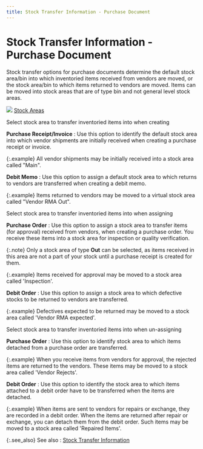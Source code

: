 ```yaml
---
title: Stock Transfer Information - Purchase Document
---
```


# Stock Transfer Information - Purchase Document


Stock transfer options for purchase documents determine the default  stock area/bin into which inventoried items received from vendors are  moved, or the stock area/bin to which items returned to vendors are moved.  Items can be moved into stock areas that are of type bin and not general  level stock areas.


![]({{site.sc_baseurl}}/img/lens.gif) [Stock Areas]({{site.sc_baseurl}}/options/miscellaneous-set-up/stock-areas/stock_areas_setup.html)


Select stock area to transfer inventoried items into when  creating


**Purchase Receipt/Invoice**
: Use this option to identify the default stock area  into which vendor shipments are initially received when creating a purchase  receipt or invoice.


{:.example}
All vendor shipments may be initially received into a stock area called  "Main".


**Debit Memo**
: Use this option to assign a default stock area to  which returns to vendors are transferred when creating a debit memo.


{:.example}
Items returned to vendors may be moved to a virtual stock area called  "Vendor RMA Out".


Select stock area to transfer inventoried items into when  assigning


**Purchase Order**
: Use this option to assign a stock area to transfer  items (for approval) received from vendors, when creating a purchase order.  You receive these items into a stock area for inspection or quality verification.


{:.note}
Only a stock area of type **Out**  can be selected, as items received in this area are not a part of your  stock until a purchase receipt is created for them.


{:.example}
Items received for approval may be moved to a stock area called 'Inspection'.


**Debit Order**
: Use this option to assign a stock area to which  defective stocks to be returned to vendors are transferred.


{:.example}
Defectives expected to be returned may be moved to a stock area called  'Vendor RMA expected'.


Select stock area to transfer inventoried items into when  un-assigning


**Purchase Order**
: Use this option to identify stock area to which  items detached from a purchase order are transferred.


{:.example}
When you receive items from vendors for approval, the rejected items  are returned to the vendors. These items may be moved to a stock area  called 'Vendor Rejects'.


**Debit Order**
: Use this option to identify the stock area to which  items attached to a debit order have to be transferred when the items  are detached.


{:.example}
When items are sent to vendors for repairs or exchange, they are recorded  in a debit order. When the items are returned after repair or exchange,  you can detach them from the debit order. Such items may be moved to a  stock area called 'Repaired Items'.


{:.see_also}
See also
: [Stock Transfer  Information]({{site.sc_baseurl}}/options/locations-and-sub-locations/location-details/stock-transfer-information/stock_transfer_information.html)
